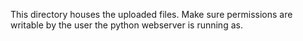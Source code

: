 This directory houses the uploaded files. Make sure permissions are writable by the user the python webserver is running as.
